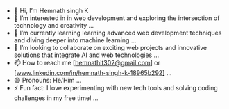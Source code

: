 - 👋 Hi, I’m Hemnath singh K
- 👀 I’m interested in  in web development and exploring the intersection of technology and creativity ...
- 🌱 I’m currently learning learning advanced web development techniques and diving deeper into machine learning ...
- 💞️ I’m looking to collaborate on exciting web projects and innovative solutions that integrate AI and web technologies ...
- 📫 How to reach me [hemnathit302@gmail.com] or [www.linkedin.com/in/hemnath-singh-k-18965b292] ...
- 😄 Pronouns: He/Him ...
- ⚡ Fun fact:  I love experimenting with new tech tools and solving coding challenges in my free time! ...

